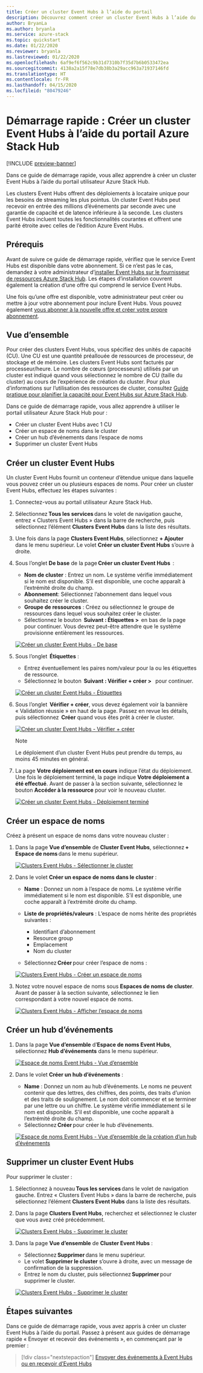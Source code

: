 ```yaml
---
title: Créer un cluster Event Hubs à l’aide du portail
description: Découvrez comment créer un cluster Event Hubs à l’aide du portail utilisateur Azure Stack Hub.
author: BryanLa
ms.author: bryanla
ms.service: azure-stack
ms.topic: quickstart
ms.date: 01/22/2020
ms.reviewer: bryanla
ms.lastreviewed: 01/22/2020
ms.openlocfilehash: 6af9ef6f562c9b31d7310b7f35d7b6b0533472ea
ms.sourcegitcommit: 4138a2a15f78e7db38b3a29acc963a71937146fd
ms.translationtype: HT
ms.contentlocale: fr-FR
ms.lasthandoff: 04/15/2020
ms.locfileid: "80479246"
---
```

# <a name="quickstart-create-an-event-hubs-cluster-using-the-azure-stack-hub-portal"></a>Démarrage rapide : Créer un cluster Event Hubs à l’aide du portail Azure Stack Hub

[!INCLUDE [preview-banner](../includes/event-hubs-preview.md)]

Dans ce guide de démarrage rapide, vous allez apprendre à créer un cluster Event Hubs à l’aide du portail utilisateur Azure Stack Hub. 

Les clusters Event Hubs offrent des déploiements à locataire unique pour les besoins de streaming les plus pointus. Un cluster Event Hubs peut recevoir en entrée des millions d’événements par seconde avec une garantie de capacité et de latence inférieure à la seconde. Les clusters Event Hubs incluent toutes les fonctionnalités courantes et offrent une parité étroite avec celles de l’édition Azure Event Hubs.

## <a name="prerequisites"></a>Prérequis

Avant de suivre ce guide de démarrage rapide, vérifiez que le service Event Hubs est disponible dans votre abonnement. Si ce n’est pas le cas, demandez à votre administrateur d’[installer Event Hubs sur le fournisseur de ressources Azure Stack Hub](../operator/event-hubs-rp-overview.md). Les étapes d’installation couvrent également la création d’une offre qui comprend le service Event Hubs. 

Une fois qu’une offre est disponible, votre administrateur peut créer ou mettre à jour votre abonnement pour inclure Event Hubs. Vous pouvez également [vous abonner à la nouvelle offre et créer votre propre abonnement](azure-stack-subscribe-services.md).

## <a name="overview"></a>Vue d’ensemble

Pour créer des clusters Event Hubs, vous spécifiez des unités de capacité (CU). Une CU est une quantité préallouée de ressources de processeur, de stockage et de mémoire. Les clusters Event Hubs sont facturés par processeur/heure. Le nombre de cœurs (processeurs) utilisés par un cluster est indiqué quand vous sélectionnez le nombre de CU (taille du cluster) au cours de l’expérience de création du cluster. Pour plus d’informations sur l’utilisation des ressources de cluster, consultez [Guide pratique pour planifier la capacité pour Event Hubs sur Azure Stack Hub](../operator/event-hubs-rp-capacity-planning.md). 

Dans ce guide de démarrage rapide, vous allez apprendre à utiliser le portail utilisateur Azure Stack Hub pour :
- Créer un cluster Event Hubs avec 1 CU
- Créer un espace de noms dans le cluster
- Créer un hub d’événements dans l’espace de noms
- Supprimer un cluster Event Hubs

## <a name="create-an-event-hubs-cluster"></a>Créer un cluster Event Hubs

Un cluster Event Hubs fournit un conteneur d’étendue unique dans laquelle vous pouvez créer un ou plusieurs espaces de noms. Pour créer un cluster Event Hubs, effectuez les étapes suivantes : 

1. Connectez-vous au portail utilisateur Azure Stack Hub.
2. Sélectionnez **Tous les services** dans le volet de navigation gauche, entrez « Clusters Event Hubs » dans la barre de recherche, puis sélectionnez l’élément **Clusters Event Hubs** dans la liste des résultats.
3. Une fois dans la page **Clusters Event Hubs**, sélectionnez **+ Ajouter** dans le menu supérieur. Le volet **Créer un cluster Event Hubs** s’ouvre à droite.
4. Sous l’onglet **De base** de la page **Créer un cluster Event Hubs**  :  
   - **Nom de cluster** : Entrez un nom. Le système vérifie immédiatement si le nom est disponible. S’il est disponible, une coche apparaît à l’extrémité droite du champ. 
   - **Abonnement**: Sélectionnez l’abonnement dans lequel vous souhaitez créer le cluster. 
   - **Groupe de ressources** : Créez ou sélectionnez le groupe de ressources dans lequel vous souhaitez créer le cluster. 
   - Sélectionnez le bouton  **Suivant : Étiquettes >**  en bas de la page pour continuer. Vous devrez peut-être attendre que le système provisionne entièrement les ressources. 

   [![Créer un cluster Event Hubs - De base](media/event-hubs-quickstart-cluster-portal/1-create-cluster-basics.png)](media/event-hubs-quickstart-cluster-portal/1-create-cluster-basics.png#lightbox)

5. Sous l’onglet  **Étiquettes** : 
   - Entrez éventuellement les paires nom/valeur pour la ou les étiquettes de ressource.  
   - Sélectionnez le bouton  **Suivant : Vérifier + créer >**   pour continuer. 

   [![Créer un cluster Event Hubs - Étiquettes](media/event-hubs-quickstart-cluster-portal/1-create-cluster-tags.png)](media/event-hubs-quickstart-cluster-portal/1-create-cluster-tags.png#lightbox)

6. Sous l’onglet  **Vérifier + créer**, vous devez également voir la bannière « Validation réussie » en haut de la page. Passez en revue les détails, puis sélectionnez  **Créer** quand vous êtes prêt à créer le cluster. 

   [![Créer un cluster Event Hubs - Vérifier + créer](media/event-hubs-quickstart-cluster-portal/1-create-cluster-review.png)](media/event-hubs-quickstart-cluster-portal/1-create-cluster-review.png#lightbox)

   >[!NOTE]
   > Le déploiement d’un cluster Event Hubs peut prendre du temps, au moins 45 minutes en général.

7. La page **Votre déploiement est en cours** indique l’état du déploiement. Une fois le déploiement terminé, la page indique **Votre déploiement a été effectué**. Avant de passer à la section suivante, sélectionnez le bouton **Accéder à la ressource** pour voir le nouveau cluster.

   [![Créer un cluster Event Hubs - Déploiement terminé](media/event-hubs-quickstart-cluster-portal/1-deployment-complete.png)](media/event-hubs-quickstart-cluster-portal/1-deployment-complete.png#lightbox)


## <a name="create-a-namespace"></a>Créer un espace de noms

Créez à présent un espace de noms dans votre nouveau cluster :

1. Dans la page **Vue d’ensemble** de **Cluster Event Hubs**, sélectionnez **+ Espace de noms** dans le menu supérieur. 

   [![Clusters Event Hubs - Sélectionner le cluster](media/event-hubs-quickstart-cluster-portal/2-view-cluster.png)](media/event-hubs-quickstart-cluster-portal/2-view-cluster.png#lightbox)

2. Dans le volet **Créer un espace de noms dans le cluster** :

   - **Name** : Donnez un nom à l’espace de noms. Le système vérifie immédiatement si le nom est disponible. S’il est disponible, une coche apparaît à l’extrémité droite du champ. 
   - **Liste de propriétés/valeurs** : L’espace de noms hérite des propriétés suivantes : 
     - Identifiant d’abonnement 
     - Resource group 
     - Emplacement 
     - Nom du cluster 

   - Sélectionnez **Créer** pour créer l’espace de noms :

   [![Clusters Event Hubs - Créer un espace de noms](media/event-hubs-quickstart-cluster-portal/2-view-cluster-create-namespace.png)](media/event-hubs-quickstart-cluster-portal/2-view-cluster-create-namespace.png#lightbox)

3. Notez votre nouvel espace de noms sous **Espaces de noms de cluster**. Avant de passer à la section suivante, sélectionnez le lien correspondant à votre nouvel espace de noms. 

   [![Clusters Event Hubs - Afficher l’espace de noms](media/event-hubs-quickstart-cluster-portal/2-view-cluster-with-namespace.png)](media/event-hubs-quickstart-cluster-portal/2-view-cluster-with-namespace.png#lightbox)

## <a name="create-an-event-hub"></a>Créer un hub d’événements

1. Dans la page **Vue d’ensemble** d’**Espace de noms Event Hubs**, sélectionnez **Hub d’événements** dans le menu supérieur.  

   [![Espace de noms Event Hubs - Vue d’ensemble](media/event-hubs-quickstart-cluster-portal/3-event-hubs-namespace-overview.png)](media/event-hubs-quickstart-cluster-portal/3-event-hubs-namespace-overview.png#lightbox)

2. Dans le volet **Créer un hub d’événements** :
   - **Name** : Donnez un nom au hub d’événements. Le noms ne peuvent contenir que des lettres, des chiffres, des points, des traits d’union et des traits de soulignement. Le nom doit commencer et se terminer par une lettre ou un chiffre. Le système vérifie immédiatement si le nom est disponible. S’il est disponible, une coche apparaît à l’extrémité droite du champ.
   - Sélectionnez **Créer** pour créer le hub d’événements.

   [![Espace de noms Event Hubs - Vue d’ensemble de la création d’un hub d’événements](media/event-hubs-quickstart-cluster-portal/3-event-hubs-namespace-overview-create-event-hub.png)](media/event-hubs-quickstart-cluster-portal/3-event-hubs-namespace-overview-create-event-hub.png#lightbox)

## <a name="delete-an-event-hubs-cluster"></a>Supprimer un cluster Event Hubs

Pour supprimer le cluster :

1. Sélectionnez à nouveau **Tous les services** dans le volet de navigation gauche. Entrez « Clusters Event Hubs » dans la barre de recherche, puis sélectionnez l’élément **Clusters Event Hubs** dans la liste des résultats.
2. Dans la page **Clusters Event Hubs**, recherchez et sélectionnez le cluster que vous avez créé précédemment.

   [![Clusters Event Hubs - Supprimer le cluster](media/event-hubs-quickstart-cluster-portal/4-delete-cluster-clusters.png)](media/event-hubs-quickstart-cluster-portal/4-delete-cluster-clusters.png#lightbox)

3. Dans la page **Vue d’ensemble** de **Cluster Event Hubs** :
   - Sélectionnez **Supprimer** dans le menu supérieur.  
   - Le volet **Supprimer le cluster** s’ouvre à droite, avec un message de confirmation de la suppression. 
   - Entrez le nom du cluster, puis sélectionnez **Supprimer** pour supprimer le cluster. 

   [![Clusters Event Hubs - Supprimer le cluster](media/event-hubs-quickstart-cluster-portal/4-delete-cluster-delete.png)](media/event-hubs-quickstart-cluster-portal/4-delete-cluster-delete.png#lightbox)

## <a name="next-steps"></a>Étapes suivantes

Dans ce guide de démarrage rapide, vous avez appris à créer un cluster Event Hubs à l’aide du portail. Passez à présent aux guides de démarrage rapide « Envoyer et recevoir des événements », en commençant par le premier :  

> [!div class="nextstepaction"]
> [Envoyer des événements à Event Hubs ou en recevoir d’Event Hubs](/azure/event-hubs/get-started-dotnet-standard-send-v2)
